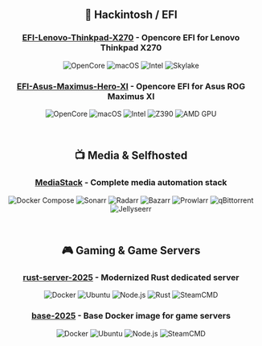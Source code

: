 <div align="center">

## 🍎 Hackintosh / EFI

### [EFI-Lenovo-Thinkpad-X270](https://github.com/AngelMartinezDevops/EFI-Lenovo-Thinkpad-X270) - Opencore EFI for Lenovo Thinkpad X270

![OpenCore](https://img.shields.io/badge/OpenCore-1.0.0-blue)
![macOS](https://img.shields.io/badge/macOS-Ventura-brightgreen?logo=apple)
![Intel](https://img.shields.io/badge/Intel_i5--6300U-0071C5?style=flat&logo=intel&logoColor=white)
![Skylake](https://img.shields.io/badge/Skylake-6th_Gen-0071C5?style=flat)

### [EFI-Asus-Maximus-Hero-XI](https://github.com/AngelMartinezDevops/EFI-Asus-Maximus-Hero-XI) - Opencore EFI for Asus ROG Maximus XI

![OpenCore](https://img.shields.io/badge/OpenCore-1.0.0-blue)
![macOS](https://img.shields.io/badge/macOS-Ventura-brightgreen?logo=apple)
![Intel](https://img.shields.io/badge/Intel_i9--9900K-0071C5?style=flat&logo=intel&logoColor=white)
![Z390](https://img.shields.io/badge/Z390-Coffee_Lake-0071C5?style=flat)
![AMD GPU](https://img.shields.io/badge/AMD_GPU-Radeon-ED1C24?style=flat&logo=amd&logoColor=white)

<br>

## 📺 Media & Selfhosted

### [MediaStack](https://github.com/AngelMartinezDevops/MediaStack) - Complete media automation stack

![Docker Compose](https://img.shields.io/badge/Docker_Compose-2496ED?style=flat&logo=docker&logoColor=white)
![Sonarr](https://img.shields.io/badge/Sonarr-35C5F4?style=flat)
![Radarr](https://img.shields.io/badge/Radarr-FFC230?style=flat)
![Bazarr](https://img.shields.io/badge/Bazarr-7B68EE?style=flat)
![Prowlarr](https://img.shields.io/badge/Prowlarr-FF6347?style=flat)
![qBittorrent](https://img.shields.io/badge/qBittorrent-3BB9FF?style=flat)
![Jellyseerr](https://img.shields.io/badge/Jellyseerr-A020F0?style=flat)

<br>

## 🎮 Gaming & Game Servers

### [rust-server-2025](https://github.com/AngelMartinezDevops/rust-server-2025) - Modernized Rust dedicated server

![Docker](https://img.shields.io/badge/Docker-2496ED?style=flat&logo=docker&logoColor=white)
![Ubuntu](https://img.shields.io/badge/Ubuntu_22.04-E95420?style=flat&logo=ubuntu&logoColor=white)
![Node.js](https://img.shields.io/badge/Node.js_20-339933?style=flat&logo=nodedotjs&logoColor=white)
![Rust](https://img.shields.io/badge/Rust-000000?style=flat&logo=rust&logoColor=white)
![SteamCMD](https://img.shields.io/badge/SteamCMD-000000?style=flat&logo=steam&logoColor=white)

### [base-2025](https://github.com/AngelMartinezDevops/base-2025) - Base Docker image for game servers

![Docker](https://img.shields.io/badge/Docker-2496ED?style=flat&logo=docker&logoColor=white)
![Ubuntu](https://img.shields.io/badge/Ubuntu_22.04-E95420?style=flat&logo=ubuntu&logoColor=white)
![Node.js](https://img.shields.io/badge/Node.js_20-339933?style=flat&logo=nodedotjs&logoColor=white)
![SteamCMD](https://img.shields.io/badge/SteamCMD-000000?style=flat&logo=steam&logoColor=white)

</div>
